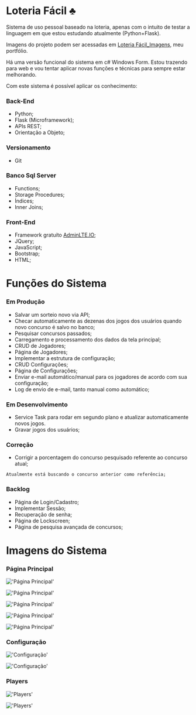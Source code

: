 # Loteria Fácil ♣

Sistema de uso pessoal baseado na loteria, apenas com o intuito de testar a linguagem em que estou estudando atualmente (Python+Flask).

Imagens do projeto podem ser acessadas em [Loteria Fácil_Imagens](https://drive.google.com/folderview?id=121vKkNHt1FrecUyWdeal1Qf7-Pu0hfz3), meu portfólio. 

Há uma versão funcional do sistema em c# Windows Form. Estou trazendo para web e vou tentar aplicar novas funções e técnicas para sempre estar melhorando.

Com este sistema é possível aplicar os conhecimento: 

### Back-End
* Python;
* Flask (Microframework);
* APIs REST;
* Orientação a Objeto;

### Versionamento
* Git

### Banco Sql Server
* Functions;
* Storage Procedures;
* Índices;
* Inner Joins;

### Front-End
* Framework gratuíto [AdminLTE.IO](https://adminlte.io/);
* JQuery;
* JavaScript;
* Bootstrap;
* HTML;

# Funções do Sistema

### Em Produção
* Salvar um sorteio novo via API;
* Checar automaticamente as dezenas dos jogos dos usuários quando novo concurso é salvo no banco;
* Pesquisar concursos passados;
* Carregamento e processamento dos dados da tela principal;
* CRUD de Jogadores;
* Página de Jogadores;
* Implementar a estrutura de configuração;
* CRUD Configurações;
* Página de Configurações;
* Enviar e-mail automático/manual para os jogadores de acordo com sua configuração;
* Log de envio de e-mail, tanto manual como automático;

### Em Desenvolvimento
* Service Task para rodar em segundo plano e atualizar automaticamente novos jogos.
* Gravar jogos dos usuários;

### Correção
* Corrigir a porcentagem do concurso pesquisado referente ao concurso atual;
```
Atualmente está buscando o concurso anterior como referência;
```
### Backlog
* Página de Login/Cadastro;
* Implementar Sessão;
* Recuperação de senha; 
* Página de Lockscreen;
* Página de pesquisa avançada de concursos;

# Imagens do Sistema
### Página Principal
!['Página Principal'](https://github.com/DiegoGalante/loteriafacil/blob/master/app/static/img/images_app/1_index_0.png)

!['Página Principal'](https://github.com/DiegoGalante/loteriafacil/blob/master/app/static/img/images_app/2_index_1.png)

!['Página Principal'](https://github.com/DiegoGalante/loteriafacil/blob/master/app/static/img/images_app/3_index_2.png)

!['Página Principal'](https://github.com/DiegoGalante/loteriafacil/blob/master/app/static/img/images_app/4_index_3.png)

!['Página Principal'](https://github.com/DiegoGalante/loteriafacil/blob/master/app/static/img/images_app/5_index_4.png)

### Configuração
!['Configuração'](https://github.com/DiegoGalante/loteriafacil/blob/master/app/static/img/images_app/6_config_pt1.png)

!['Configuração'](https://github.com/DiegoGalante/loteriafacil/blob/master/app/static/img/images_app/7_config_pt2.png)

### Players
!['Players'](https://github.com/DiegoGalante/loteriafacil/blob/master/app/static/img/images_app/8_players.png)

!['Players'](https://github.com/DiegoGalante/loteriafacil/blob/master/app/static/img/images_app/9_players_1.png)